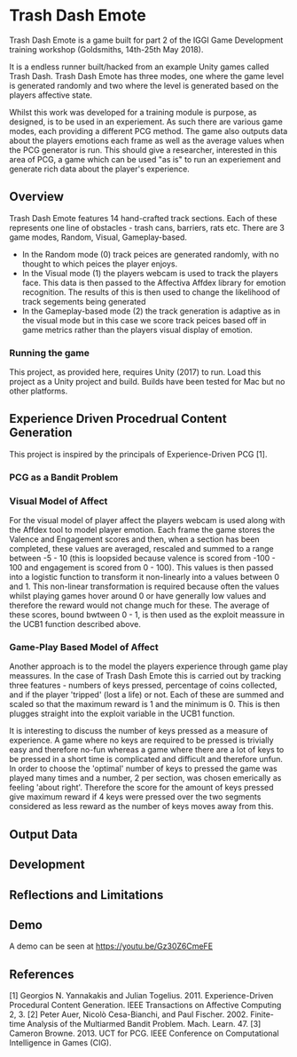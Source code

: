 # Trash Dash Emote

Trash Dash Emote is a game built for part 2 of the IGGI Game Development training workshop (Goldsmiths, 14th-25th May 2018).

It is a endless runner built/hacked from an example Unity games called Trash Dash. Trash Dash Emote has three modes, one where the game level is generated randomly and two where the level is generated based on the players affective state.  

Whilst this work was developed for a training module is purpose, as designed, is to be used in an experiement. As such there are various game modes, each providing a different PCG method. The game also outputs data about the players emotions each frame as well as the average values when the PCG generator is run. This should give a researcher, interested in this area of PCG, a game which can be used "as is" to run an experiement and generate rich data about the player's experience. 

## Overview
Trash Dash Emote features 14 hand-crafted track sections. Each of these represents one line of obstacles -  trash cans, barriers, rats etc. There are 3 game modes, Random, Visual, Gameplay-based.

- In the Random mode (0) track peices are generated randomly, with no thought to which peices the player enjoys. 
- In the Visual mode (1) the players webcam is used to track the players face. This data is then passed to the Affectiva Affdex library for emotion recognition. The results of this is then used to change the likelihood of track segements being generated
- In the Gameplay-based mode (2) the track generation is adaptive as in the visual mode but in this case we score track peices based off in game metrics rather than the players visual display of emotion. 

### Running the game
This project, as provided here, requires Unity (2017) to run. Load this project as a Unity project and build. Builds have been tested for Mac but no other platforms. 

## Experience Driven Procedrual Content Generation

This project is inspired by the principals of Experience-Driven PCG [1].

### PCG as a Bandit Problem 

### Visual Model of Affect
For the visual model of player affect the players webcam is used along with the Affdex tool to model player emotion. Each frame the game stores the Valence and Engagement scores and then, when a section has been completed, these values are averaged, rescaled and summed to a range between -5 - 10 (this is loopsided because valence is scored from -100 - 100 and engagement is scored from 0 - 100). This values is then passed into a logistic function to transform it non-linearly into a values between 0 and 1. This non-linear transformation is required because often the values whilst playing games hover around 0 or have generally low values and therefore the reward would not change much for these. The average of these scores, bound bwtween 0 - 1, is then used as the exploit meassure in the UCB1 function described above. 

### Game-Play Based Model of Affect
Another approach is to the model the players experience through game play meassures. In the case of Trash Dash Emote this is carried out by tracking three features - numbers of keys pressed, percentage of coins collected, and if the player 'tripped' (lost a life) or not. Each of these are summed and scaled so that the maximum reward is 1 and the minimum is 0. This is then plugges straight into the exploit variable in the UCB1 function. 

It is interesting to discuss the number of keys pressed as a measure of experience. A game where no keys are required to be pressed is trivially easy and therefore no-fun whereas a game where there are a lot of keys to be pressed in a short time is complicated and difficult and therefore unfun. In order to choose the 'optimal' number of keys to pressed the game was played many times and a number, 2 per section, was chosen emerically as feeling 'about right'. Therefore the score for the amount of keys pressed give maximum reward if 4 keys were pressed over the two segments considered as less reward as the number of keys moves away from this. 

## Output Data

## Development

## Reflections and Limitations

## Demo
A demo can be seen at https://youtu.be/Gz30Z6CmeFE

## References
[1] Georgios N. Yannakakis and Julian Togelius. 2011. Experience-Driven Procedural Content Generation. IEEE Transactions on Affective Computing 2, 3.
[2] Peter Auer, Nicolò Cesa-Bianchi, and Paul Fischer. 2002. Finite-time Analysis of the Multiarmed Bandit Problem. Mach. Learn. 47.
[3] Cameron Browne. 2013. UCT for PCG. IEEE Conference on Computational Intelligence in Games (CIG).
